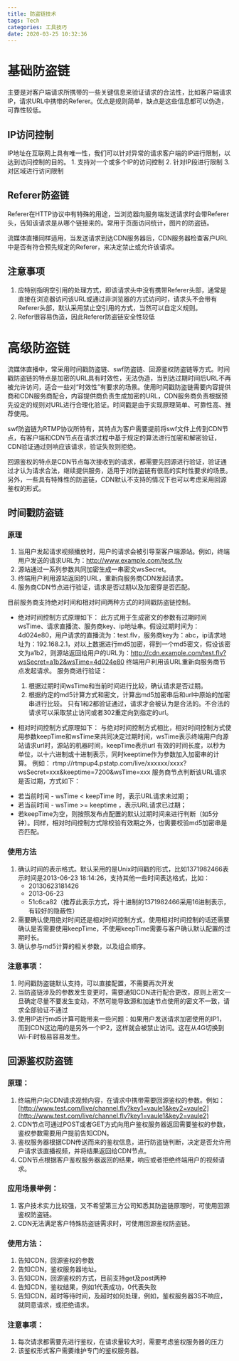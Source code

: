 ```yaml
---
title: 防盗链技术
tags: Tech
categories: 工具技巧
date: 2020-03-25 10:32:36
---
```


# 基础防盗链

主要是对客户端请求所携带的一些关键信息来验证请求的合法性，比如客户端请求IP，请求URL中携带的Referer。优点是规则简单，缺点是这些信息都可以伪造，可靠性较低。

## IP访问控制

IP地址在互联网上具有唯一性，我们可以针对异常的请求客户端的IP进行限制，以达到访问控制的目的。
	1. 支持对一个或多个IP的访问控制
	2. 针对IP段进行限制
	3. 对区域进行访问限制

## Referer防盗链

Referer在HTTP协议中有特殊的用途，当浏览器向服务端发送请求时会带Referer头，告知该请求是从哪个链接来的。常用于页面访问统计，图片的防盗链。

流媒体直播同样适用，当发送请求到达CDN服务器后，CDN服务器检查客户URL中是否有符合预先规定的Referer，来决定禁止或允许该请求。

## 注意事项

1. 应特别指明空引用的处理方式，即该请求头中没有携带Referer头部，通常是直接在浏览器访问该URL或通过非浏览器的方式访问时，请求头不会带有Referer头部，默认采用禁止空引用的方式，当然可以自定义规则。
2. Refer很容易伪造，因此Referer防盗链安全性较低

# 高级防盗链

流媒体直播中，常采用时间戳防盗链、swf防盗链、回源鉴权防盗链等方式。时间戳防盗链的特点是加密的URL具有时效性，无法伪造，当到达过期时间后URL不再被允许访问，适合一些对“时效性”有要求的场景。使用时间戳防盗链需要内容提供商和CDN服务商配合，内容提供商负责生成加密的URL，CDN服务商负责根据预先设定的规则对URL进行合理化验证。时间戳是由于实现原理简单、可靠性高、推荐使用。

swf防盗链为RTMP协议所特有，其特点为客户需要提前将swf文件上传到CDN节点，有客户端和CDN节点在请求过程中基于规定的算法进行加密和解密验证，CDN验证通过则响应该请求，验证失败则拒绝。

回源鉴权的特点是CDN节点每次接收到的请求，都需要先回源进行验证，验证通过才认为请求合法，继续提供服务，适用于对防盗链有很高的实时性要求的场景。另外，一些具有特殊性的防盗链，CDN默认不支持的情况下也可以考虑采用回源鉴权的形式。

## 时间戳防盗链

### 原理

1. 当用户发起请求视频播放时，用户的请求会被引导至客户端源站。例如，终端用户发送的请求URL为：http://www.example.com/test.flv
2. 源站通过一系列参数共同加密生成一串密文wsSecret。
3. 终端用户利用源站返回的URL，重新向服务商CDN发起请求。
4. 服务商CDN节点进行验证，请求是否过期以及加密穿是否匹配。

目前服务商支持绝对时间和相对时间两种方式的时间戳防盗链控制。

* 绝对时间控制方式原理如下：
  此方式用于生成密文的参数有过期时间wsTime、请求直播流、服务商key、ip地址串。假设过期时间为：4d024e80，用户请求的直播流为：test.flv，服务商key为：abc，ip请求地址为：192.168.2.1，对以上数据进行md5加密，得到一个md5密文，假设该密文为a1b2，则源站返回给用户的URL为：http://cdn.example.com/test.flv?wsSecret=a1b2&wsTime=4d024e80
  终端用户利用该URL重新向服务商节点发起请求。
  服务商进行验证：
  1. 根据过期时间wsTime和当前时间进行比较，确认请求是否过期。
  2. 根据约定的md5计算方式和密文，计算出md5加密串后和url中原始的加密串进行比较。
     只有1和2都验证通过，请求才会被认为是合法的。不合法的请求可以采取禁止访问或者302重定向到指定的url。

* 相对时间控制方式原理如下：
  与绝对时间控制方式相比，相对时间控制方式使用参数keepTime和wsTime来共同决定过期时间，wsTime表示终端用户向源站请求url时，源站的机器时间，keepTime表示url 有效的时间长度，以秒为单位，以十六进制或十进制表示，同时keeptime作为参数加入加密串的计算。
  例如： rtmp://rtmpup4.pstatp.com/live/xxxxxx/xxxx?wsSecret=xxx&keeptime=7200&wsTime=xxx
  服务商节点判断该URL请求是否过期，方式如下：

- 若当前时间 - wsTime < keepTime 时，表示URL请求未过期；
- 若当前时间 - wsTime >= keeptime ，表示URL请求已过期；
- 若keepTime为空，则按照发布点配置的默认过期时间来进行判断（如5分钟）。同样，相对时间控制方式除校验有效期之外，也需要校验md5加密串是否匹配。

### 使用方法

1. 确认时间的表示格式。默认采用的是Unix时间戳的形式，比如1371982466表示时间是2013-06-23 18:14:26，支持其他一些时间表达格式，比如：
   * 20130623181426
   * 2013-06-23
   * 51c6ca82（推荐此表示方式，将十进制的1371982466采用16进制表示，有较好的隐蔽性）
2. 需要确认使用绝对时间还是相对时间控制方式，使用相对时间控制的话还需要确认是否需要使用keepTime，不使用keepTime需要与客户确认默认配置的过期时长。
3. 确认参与md5计算的相关参数，以及组合顺序。

### 注意事项：

1. 时间戳防盗链默认支持，可以直接配置，不需要再次开发
2. 当防盗链涉及的参数发生变更时，需要通知CDN进行配合更改，原则上密文一旦确定尽量不要发生变动，不然可能导致源和加速节点使用的密文不一致，请求全部验证不通过
3. 使用IP进行md5计算可能带来一些问题：如果用户发送请求加密使用的IP1，而到CDN这边用的是另外一个IP2，这样就会被禁止访问。这在从4G切换到Wi-Fi时极易容易发生。

## 回源鉴权防盗链

### 原理：

1. 终端用户向CDN请求视频内容，在请求中携带需要回源鉴权的参数。例如：  [http://www.test.com/live/channel.flv?key1=vaule1&key2=vaule2](http://www.test.com/live/channel.flv?key1=vaule1&key2=vaule2) 
2. CDN节点可通过POST或者GET方式向用户鉴权服务器返回需要鉴权的参数，鉴权参数需要用户提前告知CDN。
3. 鉴权服务器根据CDN传送而来的鉴权信息，进行防盗链判断，决定是否允许用户请求该直播视频，并将结果返回给CDN节点。
4. CDN节点根据客户鉴权服务器返回的结果，响应或者拒绝终端用户的视频请求。

### 应用场景举例：

1. 客户技术实力比较强，又不希望第三方公司知悉其防盗链原理时，可使用回源鉴权防盗链。
2. CDN无法满足客户特殊防盗链需求时，可使用回源鉴权防盗链。

### 使用方法：

1. 告知CDN，回源鉴权的参数
2. 告知CDN，鉴权服务器地址。
3. 告知CDN，回源鉴权的方式，目前支持get及post两种
4. 告知CDN，鉴权结果，例如1代表成功，0代表失败
5. 告知CDN，超时等待时间，及超时如何处理，例如，鉴权服务器3S不响应，就同意请求，或拒绝请求。

### 注意事项：

1. 每次请求都需要先进行鉴权，在请求量较大时，需要考虑鉴权服务器的压力
2. 该鉴权形式客户需要维护专门的鉴权服务器。
